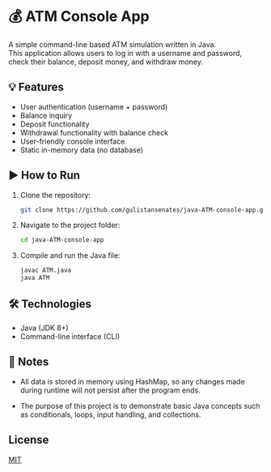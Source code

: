 # 💰 ATM Console App

A simple command-line based ATM simulation written in Java.  
This application allows users to log in with a username and password, check their balance, deposit money, and withdraw money.

## 💡 Features

- User authentication (username + password)
- Balance inquiry
- Deposit functionality
- Withdrawal functionality with balance check
- User-friendly console interface
- Static in-memory data (no database)

## ▶️ How to Run

1. Clone the repository:
   ```bash
   git clone https://github.com/gulistansenates/java-ATM-console-app.git
   ```

2. Navigate to the project folder:
   ```bash
   cd java-ATM-console-app
   ```

3. Compile and run the Java file:
   ```bash
   javac ATM.java
   java ATM
   ```

## 🛠 Technologies

- Java (JDK 8+)
- Command-line interface (CLI)

## 📌 Notes

- All data is stored in memory using HashMap, so any changes made during runtime will not persist after the program ends.

- The purpose of this project is to demonstrate basic Java concepts such as conditionals, loops, input handling, and collections.

## License

[MIT](https://choosealicense.com/licenses/mit/)
